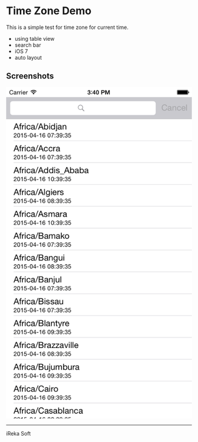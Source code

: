 # Time Zone Demo

This is a simple test for time zone for current time.

* using table view
* search bar
* iOS 7
* auto layout

## Screenshots

![Image of Yaktocat](Screenshots/ss1.png)

---

iReka Soft